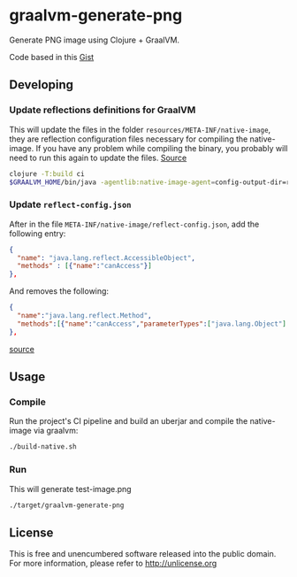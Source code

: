 # graalvm-generate-png

Generate PNG image using Clojure + GraalVM.

Code based in this [Gist](https://gist.github.com/nodename/1500647/9bbdb7ec934bc20e7b8ba01e113f0b2e3222d087)

## Developing

### Update reflections definitions for GraalVM 
This will update the files in the folder `resources/META-INF/native-image`, they are reflection configuration files necessary for compiling the native-image.
If you have any problem while compiling the binary, you probably will need to run this again to update the files.
[Source](https://medium.com/graalvm/introducing-the-tracing-agent-simplifying-graalvm-native-image-configuration-c3b56c486271)

```bash
clojure -T:build ci
$GRAALVM_HOME/bin/java -agentlib:native-image-agent=config-output-dir=resources/META-INF/native-image,caller-filter-file=resources/META-INF/native-image/filter.json -jar target/graalvm-generate-png-0.1.0-SNAPSHOT.jar
```

### Update `reflect-config.json`
After in the file `META-INF/native-image/reflect-config.json`, add the following entry:
```json
{
  "name": "java.lang.reflect.AccessibleObject",
  "methods" : [{"name":"canAccess"}]
},
```

And removes the following:
```json
{
  "name":"java.lang.reflect.Method",
  "methods":[{"name":"canAccess","parameterTypes":["java.lang.Object"] }]
},
```
[source](https://github.com/clj-easy/graal-docs#jdk11-and-clojurelangreflector)

## Usage

### Compile
Run the project's CI pipeline and build an uberjar and compile the native-image via graalvm:
```bash
./build-native.sh
```

### Run
This will generate test-image.png
```bash
./target/graalvm-generate-png
```

## License
This is free and unencumbered software released into the public domain.  
For more information, please refer to <http://unlicense.org>
